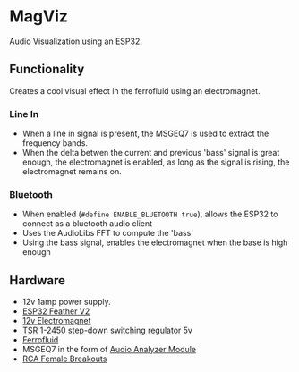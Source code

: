 # MagViz

Audio Visualization using an ESP32. 

## Functionality
Creates a cool visual effect in the ferrofluid using an electromagnet.

### Line In

* When a line in signal is present, the MSGEQ7 is used to extract the frequency
  bands. 
* When the delta betwen the current and previous 'bass' signal is great enough,
  the electromagnet is enabled, as long as the signal is rising, the
  electromagnet remains on.

### Bluetooth 

* When enabled (`#define ENABLE_BLUETOOTH true`), allows the ESP32 to connect as
  a bluetooth audio client
* Uses the AudioLibs FFT to compute the 'bass'
* Using the bass signal, enables the electromagnet when the base is high enough


## Hardware

* 12v 1amp power supply.
* [ESP32 Feather
  V2](https://learn.adafruit.com/adafruit-esp32-feather-v2/overview)
* [12v Electromagnet](https://www.amazon.com/dp/B01N3386NB?psc=1&ref=ppx_yo2ov_dt_b_product_details)
* [TSR 1-2450 step-down switching regulator
  5v](https://www.digikey.com/en/products/detail/traco-power/TSR-1-2450/9383780?utm_adgroup=Converters&utm_source=google&utm_medium=cpc&utm_campaign=Dynamic%20Search_EN_RLSA_Buyers&utm_term=&utm_content=Converters&gclid=Cj0KCQiA_P6dBhD1ARIsAAGI7HCfzF7Vk7mN3mUC-9isVxN6BnOa7UUd-CddQZrVGMTIzRErmd-__44aAihSEALw_wcB)
* [Ferrofluid](https://www.amazon.com/dp/B09JBJ7DVV?psc=1&ref=ppx_yo2ov_dt_b_product_details)
* MSGEQ7 in the form of [Audio Analyzer
  Module](https://www.dfrobot.com/product-514.html?gclid=CjwKCAiAh9qdBhAOEiwAvxIokybAUt4c6UMCYhUnveRxxAq_f0AWr6-sIURl1Z7LSwjBIOeOHorsOBoC85AQAvD_BwE) 
* [RCA Female
  Breakouts](https://www.amazon.com/dp/B0BJTFVPSR?psc=1&ref=ppx_yo2ov_dt_b_product_details)
